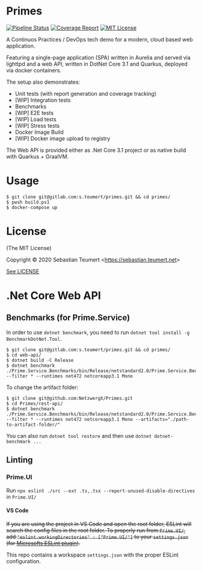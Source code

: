 # Primes
[![Pipeline Status](https://gitlab.com/s.teumert/primes/badges/master/pipeline.svg)](https://gitlab.com/s.teumert/primes/-/pipelines/latest)
[![Coverage Report](https://gitlab.com/s.teumert/primes/badges/master/coverage.svg)](https://gitlab.com/s.teumert/primes/-/commits/master)
[![MIT License](https://user-content.gitlab-static.net/4ec3c3f7ab4f51eb26b9091872f65d29ed6d581f/68747470733a2f2f62616467656e2e6e65742f6769746c61622f6c6963656e73652f732e7465756d6572742f5072696d65733f636f6c6f723d707572706c65)](https://gitlab.com/s.teumert/primes/-/blob/master/LICENSE)

A Continuos Practices / DevOps tech demo for a modern, cloud based web application.

Featuring a single-page application (SPA) written in Aurelia and served via lighttpd
and a web API, written in DotNet Core 3.1 and Quarkus, deployed via docker containers.

The setup also demonstrates:

* Unit tests (with report generation and coverage tracking)
* [WIP] Integration tests
* Benchmarks
* [WIP] E2E tests
* [WIP] Load tests
* [WIP] Stress tests
* Docker Image Build
* [WIP] Docker image upload to registry

The Web API is provided either as .Net Core 3.1 project
or as native build with Quarkus + GraalVM.

# Usage

    $ git clone git@gitlab.com:s.teumert/primes.git && cd primes/
    $ pwsh build.ps1
    $ docker-compose up

# License

(The MIT License)

Copyright &copy; 2020 Sebastian Teumert &lt;https://sebastian.teumert.net&gt;

[See LICENSE](/LICENSE)

# .Net Core Web API

## Benchmarks (for Prime.Service)

In order to use `dotnet benchmark`,
you need to run `dotnet tool install -g BenchmarkDotNet.Tool`.

    $ git clone git@gitlab.com:s.teumert/primes.git && cd primes/
    $ cd web-api/
    $ dotnet build -C Release
    $ dotnet benchmark ./Prime.Service.Benchmarks/bin/Release/netstandard2.0/Prime.Service.Benchmarks.dll --filter * --runtimes net472 netcoreapp3.1 Mono

To change the artifact folder:

    $ git clone git@github.com:NetzwergX/Primes.git
    $ cd Primes/rest-api/
    $ dotnet benchmark ./Prime.Service.Benchmarks/bin/Release/netstandard2.0/Prime.Service.Benchmarks.dll --filter * --runtimes net472 netcoreapp3.1 Mono --artifacts="./path-to-artifact-folder/"

You can also run `dotnet tool restore`
and then use `dotnet dotnet-benchmark ...`

## Linting

### Prime.UI

Run `npx eslint ./src --ext .ts,.tsx --report-unused-disable-directives`
in `Prime.UI/`

#### VS Code

~~If you are using the project in VS Code and open the root folder, ESLint will
search the config files in the root folder. To properly run from `Prime.UI/`,
add `"eslint.workingDirectories" : ["Prime.UI/"]` to your `settings.json`
(for [Microsofts ESLint plugin](https://github.com/microsoft/vscode-eslint)).~~

This repo contains a workspace `settings.json` with the proper ESLint configuration.
